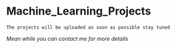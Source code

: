 # Machine_Learning_Projects

```
The projects will be uploaded as soon as possible stay tuned
```
*Mean while you can contact me for more details*

